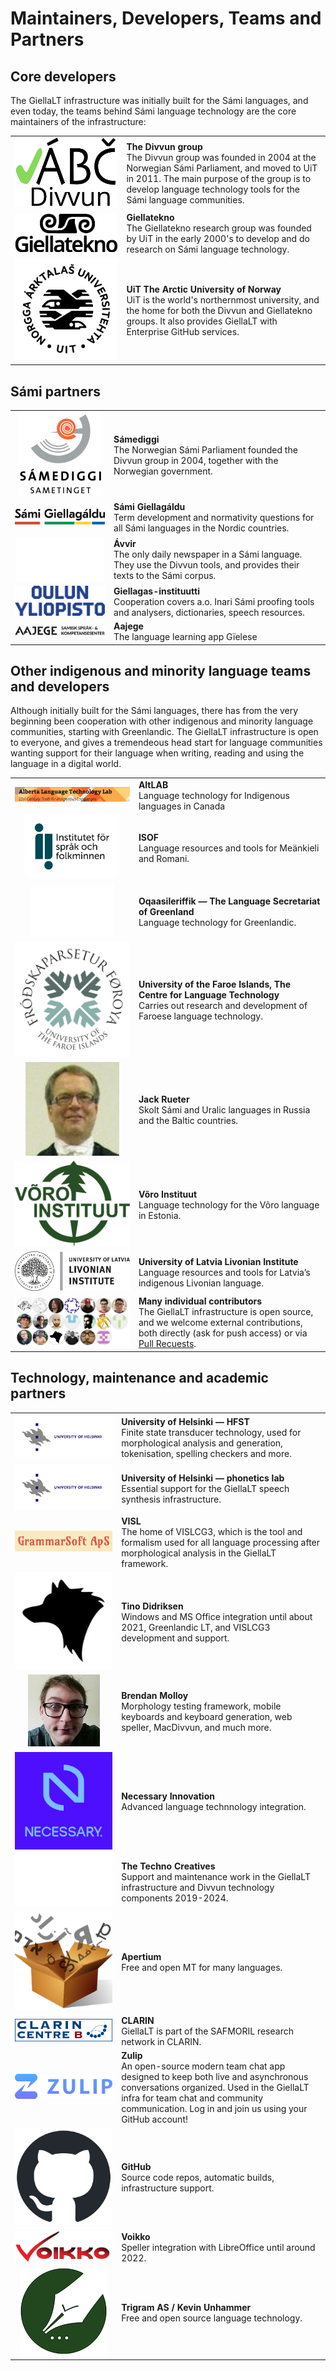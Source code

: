 # Maintainers, Developers, Teams and Partners

## Core developers

The GiellaLT infrastructure was initially built for the Sámi languages, and even today, the teams behind Sámi language technology are the core maintainers of the infrastructure:

|                                                               |                                             |
| :-----------------------------------------------------------------------------------: | :----------------------------------------------------------------------------------------------------------------------------------------------------------------------------------------------------------------------------------- |
| [![Divvn logo](images/logos/divvun-logo-m-tekst-utan-uit.png)](https://divvun.no/en)  | **The Divvun group** <br/> The Divvun group was founded in 2004 at the Norwegian Sámi Parliament, and moved to UiT in 2011. The main purpose of the group is to develop language technology tools for the Sámi language communities. |
| [![Giellatekno](images/logos/GT-logo.png)](https://giellatekno.uit.no/index.eng.html) | **Giellatekno** <br/> The Giellatekno research group was founded by UiT in the early 2000's to develop and do research on Sámi language technology.                                                                                  |
|      [![UiT logo](images/logos/UiT_Segl_Sam_Svart_960px.png)](https://en.uit.no)      | **UiT The Arctic University of Norway** <br/> UiT is the world's northernmost university, and the home for both the Divvun and Giellatekno groups. It also provides GiellaLT with Enterprise GitHub services.                        |

## Sámi partners

|                                                               |                                             |
| :---------------------------------------------------------------------------------------------------------------------: | :----------------------------------------------------------------------------------------------------------------------------------- |
|                              [![SD logo](images/logos/SD-logo.png)](http://samediggi.no/)                               | **Sámediggi** <br/> The Norwegian Sámi Parliament founded the Divvun group in 2004, together with the Norwegian government.          |
|                            [![GG logo](images/logos/Giellagaldu.svg)](http://www.giella.org)                            | **Sámi Giellagáldu** <br/> Term development and normativity questions for all Sámi languages in the Nordic countries.                |
| <a href="http://avvir.no"><img style="background-color: #cf2e2e; height: 5em;" src="images/logos/Avvir_hvit.png" /></a> | **Ávvir** <br/> The only daily newspaper in a Sámi language. They use the Divvun tools, and provides their texts to the Sámi corpus. |
|         [![Oulu logo](images/logos/Oulun_yliopisto_logo_text_fi.png)](http://www.oulu.fi/giellagasinstituutti/)         | **Giellagas-instituutti** <br/> Cooperation covers a.o. Inari Sámi proofing tools and analysers, dictionaries, speech resources.     |
|                        [![Aajege logo](images/logos/Aajege_logo_svart_no.png)](http://aajege.no)                        | **Aajege** <br/> The language learning app Gïelese                                                                                   

## Other indigenous and minority language teams and developers

Although initially built for the Sámi languages, there has from the very beginning been cooperation with other indigenous and minority language communities, starting with Greenlandic. The GiellaLT infrastructure is open to everyone, and gives a tremendeous head start for language communities wanting support for their language when writing, reading and using the language in a digital world.

|                                                               |                                             |
| :----------------------------------------------------------------------------------------------------------------------------------------------------------------------------------------------------------------------------------------------------------------------------------------------------------------------------------: | :----------------------------------------------------------------------------------------------------------------------------------------------------------------------------------------------------------------------------------------------------------------------------------------------------------------------------------------- |
|                                                                                                                                   [![](images/logos/AltLab.png)](http://altlab.artsrn.ualberta.ca)                                                                                                                                   | **AltLAB** <br/> Language technology for Indigenous languages in Canada                                                                                                                                                                                                                                                                    |
|  <a href="https://isof.se/nationella-minoritetssprak"><img src="images/logos/Isof_logotyp.svg" alt="" width="150"/>                   | **ISOF** <br/> Language resources and tools for Meänkieli and Romani.                                                                                                                                                    
|                                                                                               <a href="https://oqaasileriffik.gl/en/langtech/"><img style="background-color: #3A5163; height: 6em;" src="images/logos/knot2.png"/></a>                                                                                               | **Oqaasileriffik — The Language Secretariat of Greenland** <br/> Language technology for Greenlandic.                                                                                                                                                                                                                                      |
| [![](images/logos/Frodskaparsetur-logo-runt-MTD.png)](https://www.setur.fo/en/the-university/faculties/faculty-of-faroese-language-and-literature/the-centre-for-language-technology#:~:text=The%20Centre%20for%20Language%20Technology%20carries%20out%20research%20and%20development,Department%20of%20Science%20and%20Technology) | **University of the Faroe Islands, The Centre for Language Technology** <br/> Carries out research and development of Faroese language technology.                                                                                                                                                                                         |
|                                                                                                                 [![](images/logos/s200_jack.rueter.jpg)](https://researchportal.helsinki.fi/en/persons/jack-rueter)                                                                                                                  | **Jack Rueter** <br/> Skolt Sámi and Uralic languages in Russia and the Baltic countries.                                                                                                                                                                                                                                                  |
|                                                                                                                                     [![](images/logos/VInst-logo-150702.png)](https://wi.ee/en/)                                                                                                                                     | **Võro Instituut** <br/> Language technology for the Võro language in Estonia.                                                                                                                                                                                                                                                             |
|                                                                                                                      [![](images/logos/lu-libiesu-instituts-logo-en@2x.png)](https://www.livonian.lv/en/home/)                                                                                                                       | **University of Latvia Livonian Institute** <br/> Language resources and tools for Latvia’s indigenous Livonian language.                                                                                                                                                                                                                  |
|                                                                                                                            [![](images/logos/Contributors.jpg)](https://github.com/orgs/giellalt/people)                                                                                                                             | **Many individual contributors** <br/> The GiellaLT infrastructure is open source, and we welcome external contributions, both directly (ask for push access) or via [Pull Recuests](https://docs.github.com/en/pull-requests/collaborating-with-pull-requests/proposing-changes-to-your-work-with-pull-requests/creating-a-pull-request). |

## Technology, maintenance and academic partners

|                                                               |                                             |
| :------------------------------------------------------------------------------------------------------------------------------------: | :------------------------------------------------------------------------------------------------------------------------------------------------------------------------------------------------------------------------------------------- |
|                                        [![](images/logos/HU-logo.gif)](https://hfst.github.io)                                         | **University of Helsinki — HFST** <br/> Finite state transducer technology, used for morphological analysis and generation, tokenisation, spelling checkers and more.                                                                        |
|       [![](images/logos/HU-logo.gif)](https://www.helsinki.fi/en/faculty-arts/research/disciplines/digital-humanities/phonetics)       | **University of Helsinki — phonetics lab** <br/> Essential support for the GiellaLT speech synthesis infrastructure.                                                                                                                         |
|                                      [![](images/logos/GrammarSoftApS.jpg)](https://edu.visl.dk)                                       | **VISL** <br/> The home of VISLCG3, which is the tool and formalism used for all language processing after morphological analysis in the GiellaLT framework.                                                                                 |
|                           [![](images/logos/TinoDidriksen.jpg)](https://tinodidriksen.com/curriculum-vitae/)                           | **Tino Didriksen** <br/> Windows and MS Office integration until about 2021, Greenlandic LT, and VISLCG3 development and support.                                                                                                            |
|                                    [![](images/logos/BrendanMolloy.jpg)](https://github.com/bbqsrc)                                    | **Brendan Molloy** <br/> Morphology testing framework, mobile keyboards and keyboard generation, web speller, MacDivvun, and much more.                                                                                                      |
|                                   [![](images/logos/Necessary.png)](https://github.com/necessary-nu)                                   | **Necessary Innovation** <br/> Advanced language technnology integration.                                                                                                                                                                    |
| <a href="https://www.technocreatives.com"><img style="background-color: #000; height: 6em;" src="images/logos/TC_logo_white.png"/></a> | **The Techno Creatives** <br/> Support and maintenance work in the GiellaLT infrastructure and Divvun technology components 2019-2024.                                                                                                       |
|                               [![](images/logos/Apertium.png)](http://wiki.apertium.org/wiki/Main_Page)                                | **Apertium** <br/> Free and open MT for many languages.                                                                                                                                                                                      |
|                        [![](images/logos/Clarin_typeB_Frame_middle.png)](https://www.kielipankki.fi/safmoril/)                         | **CLARIN** <br/> GiellaLT is part of the SAFMORIL research network in CLARIN.                                                                                                                                                                |
|                                     [![](images/logos/Zulip-org-logo.svg.png)](https://zulip.com)                                      | **Zulip** <br/> An open-source modern team chat app designed to keep both live and asynchronous conversations organized. Used in the GiellaLT infra for team chat and community communication. Log in and join us using your GitHub account! |
|                                        [![](images/logos/github-mark.png)](https://github.com)                                         | **GitHub** <br/> Source code repos, automatic builds, infrastructure support.                                                                                                                                                                |
|                                    [![](images/logos/voikko-icon.png)](https://voikko.puimula.org)                                     | **Voikko** <br/> Speller integration with LibreOffice until around 2022.                                                                                                                                                                     |
|                                        [![](images/logos/TriGram.png)](https://unhammer.org/k/)                                        | **Trigram AS / Kevin Unhammer** <br/> Free and open source language technology.                                                                                                                                                              |
